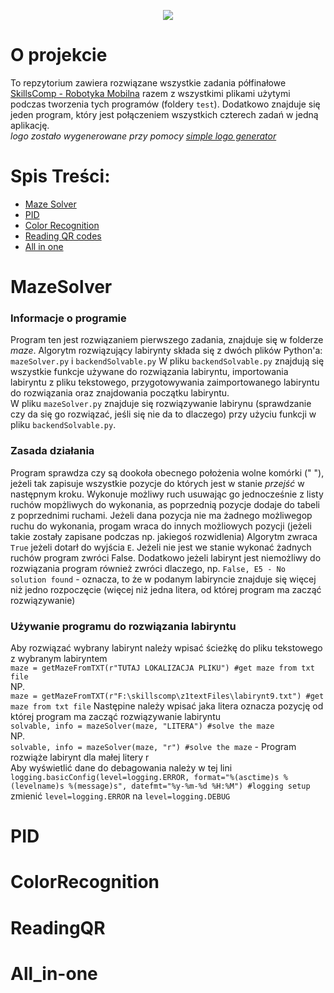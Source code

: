 <p align="center">
  <img src="https://github.com/Szymon-Glinka/skillsComp/assets/131162335/61ca9152-2164-4cfa-b2b0-14bd25c4e0f3">
</p>

# O projekcie
To repzytorium zawiera rozwiązane wszystkie zadania półfinałowe [SkillsComp - Robotyka Mobilna](https://skillscomp.itee.radom.pl/service/robotyka-mobilna/) razem z wszystkimi plikami użytymi podczas tworzenia tych programów (foldery ```test```). Dodatkowo znajduje się jeden program, który jest połączeniem wszystkich czterech zadań w jedną aplikację.  
*logo zostało wygenerowane przy pomocy [simple logo generator](https://creecros.github.io/simple_logo_gen/)*

# Spis Treści:
* [Maze Solver](#MazeSolver)
* [PID](#PID)
* [Color Recognition](#ColorRecognition)
* [Reading QR codes](#ReadingQR)
* [All in one](#All_in-one)

# MazeSolver
### Informacje o programie
Program ten jest rozwiązaniem pierwszego zadania, znajduje się w folderze *maze*.
Algorytm rozwiązujący labirynty składa się z dwóch plików Python'a: ```mazeSolver.py``` i ```backendSolvable.py``` 
W pliku ```backendSolvable.py``` znajdują się wszystkie funkcje używane do rozwiązania labiryntu, importowania labiryntu z pliku tekstowego, przygotowywania zaimportowanego labiryntu do rozwiązania oraz znajdowania początku labiryntu.  
W pliku ```mazeSolver.py``` znajduje się rozwiązywanie labirynu (sprawdzanie czy da się go rozwiązać, jeśli się nie da to dlaczego) przy użyciu funkcji w pliku ```backendSolvable.py```.   

### Zasada działania
Program sprawdza czy są dookoła obecnego położenia wolne komórki (" "), jeżeli tak zapisuje wszystkie pozycje do których jest w stanie *przejść* w następnym kroku. Wykonuje możliwy ruch usuwając go jednocześnie z listy ruchów mopżliwych do wykonania, as poprzednią pozycje dodaje do tabeli z poprzednimi ruchami. Jeżeli dana pozycja nie ma żadnego możliwegop ruchu do wykonania, progam wraca do innych możliowych pozycji (jeżeli takie zostały zapisane podczas np. jakiegoś rozwidlenia)
Algorytm zwraca ```True``` jeżeli dotarł do wyjścia ```E```. Jeżeli nie jest we stanie wykonać żadnych ruchów program zwróci False. Dodatkowo jeżeli labirynt jest niemożliwy do rozwiązania program również zwróci dlaczego, np. ```False, E5 - No solution found``` - oznacza, to że w podanym labiryncie znajduje się więcej niż jedno rozpoczęcie (więcej niż jedna litera, od której program ma zacząć rozwiązywanie)

### Używanie programu do rozwiązania labiryntu
Aby rozwiązać wybrany labirynt należy wpisać ścieżkę do pliku tekstowego z wybranym labiryntem   
```maze = getMazeFromTXT(r"TUTAJ LOKALIZACJA PLIKU") #get maze from txt file```   
NP.  
```maze = getMazeFromTXT(r"F:\skillscomp\z1textFiles\labirynt9.txt") #get maze from txt file```
Następine należy wpisać jaka litera oznacza pozycję od której program ma zacząć rozwiązywanie labiryntu  
```solvable, info = mazeSolver(maze, "LITERA") #solve the maze```   
NP.   
```solvable, info = mazeSolver(maze, "r") #solve the maze``` - Program rozwiąże labirynt dla małej litery r  
Aby wyświetlić dane do debagowania należy w tej lini   
```logging.basicConfig(level=logging.ERROR, format="%(asctime)s %(levelname)s %(message)s", datefmt="%y-%m-%d %H:%M") #logging setup```   
zmienić ```level=logging.ERROR``` na ```level=logging.DEBUG```

# PID

# ColorRecognition

# ReadingQR

# All_in-one
